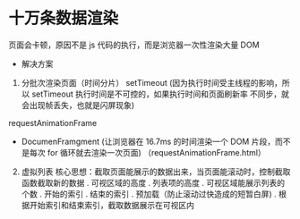 # 十万条数据渲染

页面会卡顿，原因不是 js 代码的执行，而是浏览器一次性渲染大量 DOM

- 解决方案

1. 分批次渲染页面（时间分片）
   setTimeout
   (因为执行时间受主线程的影响，所以 setTimeout 执行时间是不可控的，如果执行时间和页面刷新率
   不同步，就会出现帧丢失，也就是闪屏现象)

requestAnimationFrame

- DocumenFramgment
  (让浏览器在 16.7ms 的时间渲染一个 DOM 片段，而不是每次 for 循环就去渲染一次页面) （requestAnimationFrame.html）

2. 虚拟列表
   核心思想：截取页面能展示的数据出来，当页面能滚动时，控制截取函数截取新的数据
   . 可视区域的高度
   . 列表项的高度
   . 可视区域能展示列表的个数
   . 开始的索引
   . 结束的索引
   . 预加载（防止滚动过快造成的短暂白屏)
   . 根据开始索引和结束索引，截取数据展示在可视区内
